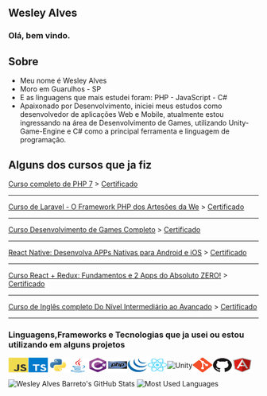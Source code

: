 ## Wesley Alves	

### Olá, bem vindo.

## Sobre
* Meu nome é Wesley Alves
* Moro em Guarulhos - SP
* E as linguagens que mais estudei foram: PHP - JavaScript - C#
* Apaixonado por Desenvolvimento, iniciei meus estudos como desenvolvedor de aplicações Web e Mobile,
atualmente estou ingressando na área de Desenvolvimento de Games, utilizando Unity-Game-Engine e C# como a principal ferramenta e linguagem de programação.


## Alguns dos cursos que ja fiz

[Curso completo de PHP 7](https://www.udemy.com/course/curso-php-7-online/) > [Certificado](https://udemy-certificate.s3.amazonaws.com/pdf/UC-50Z2EA7E.pdf) <hr/>
[Curso de Laravel - O Framework PHP dos Artesões da We](https://www.udemy.com/course/curso-laravel/) > [Certificado](https://udemy-certificate.s3.amazonaws.com/pdf/UC-1CI1GE5Z.pdf)<hr/>
[Curso Desenvolvimento de Games Completo](https://cursos.dankicode.com/curso-dev-games) > [Certificado](https://cursos.dankicode.com/certificado/curso-dev-games)<hr/>
[React Native: Desenvolva APPs Nativas para Android e iOS](https://www.udemy.com/course/curso-react-native/) > [Certificado](https://udemy-certificate.s3.amazonaws.com/pdf/UC-0fe95ee8-4c3e-4cad-b9fd-0109d2434768.pdf)<hr/>
[Curso React + Redux: Fundamentos e 2 Apps do Absoluto ZERO!](https://www.udemy.com/course/react-redux-pt/) > [Certificado](https://udemy-certificate.s3.amazonaws.com/pdf/UC-9b869f05-ed08-4d92-98e0-f21e37c889be.pdf)<hr/>
[Curso de Inglês completo Do Nível Intermediário ao Avançado](https://www.udemy.com/course/ingles-completo-do-nivel-intermediario-ao-avancado/) > [Certificado](https://udemy-certificate.s3.amazonaws.com/pdf/UC-52302b1d-24dd-468d-96fe-230cfda03969.pdf)<hr/>


### Linguagens,Frameworks e Tecnologias que ja usei ou estou utilizando em alguns projetos
<img align="center" alt="JavaScript" height="30" width="40" src="https://raw.githubusercontent.com/devicons/devicon/master/icons/javascript/javascript-original.svg"><img align="center" alt="TypeScript" height="30" width="40" src="https://raw.githubusercontent.com/devicons/devicon/master/icons/typescript/typescript-original.svg"><img align="center" alt="Python" height="30" width="40" src="https://raw.githubusercontent.com/devicons/devicon/master/icons/python/python-original.svg"><img align="center" alt="Java" height="30" width="40" src="https://raw.githubusercontent.com/devicons/devicon/master/icons/java/java-original.svg"><img align="center" alt="CSharp" height="30" width="40" src="https://raw.githubusercontent.com/devicons/devicon/master/icons/csharp/csharp-original.svg"><img align="center" alt="PHP" height="30" width="40" src="https://raw.githubusercontent.com/devicons/devicon/master/icons/php/php-original.svg"><img align="center" alt="JQuery" height="30" width="40" src="https://github.com/devicons/devicon/blob/master/icons/jquery/jquery-original.svg"><img align="center" alt="React" height="30" width="40" src="https://github.com/devicons/devicon/blob/master/icons/react/react-original.svg"><img align="center" alt="Unity" height="30" width="30" src="https://i.imgur.com/gmkTOKA.png"><img align="center" alt="Git" height="30" width="40" src="https://github.com/devicons/devicon/blob/master/icons/git/git-original.svg"><img align="center" alt="GitHub" height="30" width="40" src="https://github.com/devicons/devicon/blob/master/icons/github/github-original.svg"><img align="center" alt="GitHub" height="30" width="40" src="https://github.com/devicons/devicon/blob/master/icons/angularjs/angularjs-original.svg">




![Wesley Alves Barreto's GitHub Stats](https://github-readme-stats.vercel.app/api?username=Wesleyxl&show_icons=true&theme=midnight-purple)
![Most Used Languages](https://github-readme-stats.vercel.app/api/top-langs/?username=Wesleyxl&layout=compact&theme=midnight-purple)
